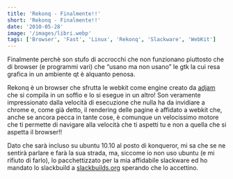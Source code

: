 ```yaml
---
title: 'Rekonq - Finalmente!!'
short: 'Rekonq - Finalmente!!'
date: '2010-05-28'
image: '/images/libri.webp'
tags: ['Browser', 'Fast', 'Linux', 'Rekonq', 'Slackware', 'WebKit']
---
```


Finalmente perchè son stufo di accrocchi che non funzionano piuttosto che di browser (e programmi vari) che “usano ma non usano” le gtk la cui resa grafica in un ambiente qt è alquanto penosa.

Rekonq è un browser che sfrutta le webkit come engine creato da [adjam](http://adjamblog.wordpress.com/ "Adjam's WebLog") che si compila in un soffio e lo si esegue in un altro! Son veramente impressionato dalla velocità di esecuzione che nulla ha da invidiare a chrome e, come già detto, il rendering delle pagine è affidato a webkit che, anche se ancora pecca in tante cose, è comunque un velocissimo motore che ti permette di navigare alla velocità che ti aspetti tu e non a quella che si aspetta il browser!!

Dato che sarà incluso su ubuntu 10.10 al posto di konqueror, mi sa che se ne sentirà parlare e farà la sua strada, ma, siccome io non uso ubuntu (e mi rifiuto di farlo), lo pacchettizzato per la mia affidabile slackware ed ho mandato lo slackbuild a [slackbuilds.org](http://slackbuilds.org/) sperando che lo accettino.